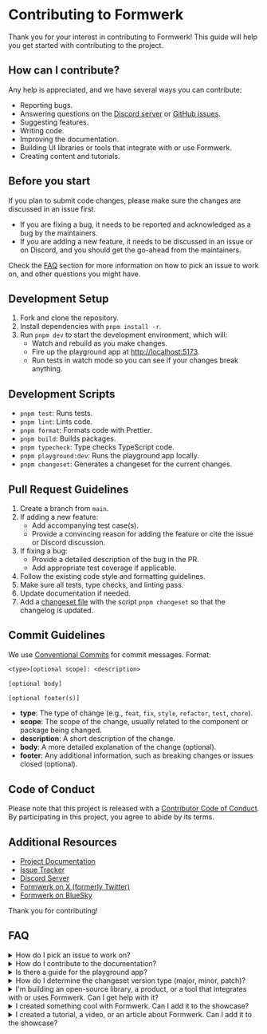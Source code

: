 # Contributing to Formwerk

Thank you for your interest in contributing to Formwerk! This guide will help you get started with contributing to the project.

## How can I contribute?

Any help is appreciated, and we have several ways you can contribute:

- Reporting bugs.
- Answering questions on the [Discord server](https://discord.gg/gQ7wqpvT5X) or [GitHub issues](https://github.com/formwerkjs/formwerk/issues).
- Suggesting features.
- Writing code.
- Improving the documentation.
- Building UI libraries or tools that integrate with or use Formwerk.
- Creating content and tutorials.

## Before you start

If you plan to submit code changes, please make sure the changes are discussed in an issue first.

- If you are fixing a bug, it needs to be reported and acknowledged as a bug by the maintainers.
- If you are adding a new feature, it needs to be discussed in an issue or on Discord, and you should get the go-ahead from the maintainers.

Check the [FAQ](#faq) section for more information on how to pick an issue to work on, and other questions you might have.

## Development Setup

1. Fork and clone the repository.
2. Install dependencies with `pnpm install -r`.
3. Run `pnpm dev` to start the development environment, which will:
   - Watch and rebuild as you make changes.
   - Fire up the playground app at [http://localhost:5173](http://localhost:5173).
   - Run tests in watch mode so you can see if your changes break anything.

## Development Scripts

- `pnpm test`: Runs tests.
- `pnpm lint`: Lints code.
- `pnpm format`: Formats code with Prettier.
- `pnpm build`: Builds packages.
- `pnpm typecheck`: Type checks TypeScript code.
- `pnpm playground:dev`: Runs the playground app locally.
- `pnpm changeset`: Generates a changeset for the current changes.

## Pull Request Guidelines

1. Create a branch from `main`.
2. If adding a new feature:
   - Add accompanying test case(s).
   - Provide a convincing reason for adding the feature or cite the issue or Discord discussion.
3. If fixing a bug:
   - Provide a detailed description of the bug in the PR.
   - Add appropriate test coverage if applicable.
4. Follow the existing code style and formatting guidelines.
5. Make sure all tests, type checks, and linting pass.
6. Update documentation if needed.
7. Add a [changeset file](https://github.com/changesets/changesets) with the script `pnpm changeset` so that the changelog is updated.

## Commit Guidelines

We use [Conventional Commits](https://www.conventionalcommits.org/) for commit messages. Format:

```txt
<type>[optional scope]: <description>

[optional body]

[optional footer(s)]
```

- **type**: The type of change (e.g., `feat`, `fix`, `style`, `refactor`, `test`, `chore`).
- **scope**: The scope of the change, usually related to the component or package being changed.
- **description**: A short description of the change.
- **body**: A more detailed explanation of the change (optional).
- **footer**: Any additional information, such as breaking changes or issues closed (optional).

## Code of Conduct

Please note that this project is released with a [Contributor Code of Conduct](CONDUCT.md). By participating in this project, you agree to abide by its terms.

## Additional Resources

- [Project Documentation](https://formwerk.dev)
- [Issue Tracker](https://github.com/formwerkjs/formwerk/issues)
- [Discord Server](https://discord.gg/gQ7wqpvT5X)
- [Formwerk on X (formerly Twitter)](https://x.com/useformwerk)
- [Formwerk on BlueSky](https://bluesky.social/formwerk.dev)

Thank you for contributing!

## FAQ

<details>
<summary>How do I pick an issue to work on?</summary>

Issues have multiple labels that can help you decide which issues to pick. If you are a newcomer, you most likely want to start with issues labeled as `bug` and `good first issue`.

Issues have priority labels that can help you decide the severity and urgency of the issue. `p0` is the highest priority, and `p3` is the lowest.

</details>

<details>
<summary>How do I contribute to the documentation?</summary>

The documentation lives in another repository, [formwerk.dev](https://github.com/formwerkjs/formwerk.dev), with its own guidelines and contribution process.

</details>

<details>
<summary>Is there a guide for the playground app?</summary>

The playground app is a Vue.js app used to test and showcase the Formwerk library. There are no requirements on its state, as long as the CI isn't complaining. It is there so that you can test your changes live.

</details>

<details>
<summary>How do I determine the changeset version type (major, minor, patch)?</summary>

Usually, bug fixes are `patch`, and new features are `minor`. However, a maintainer should help you determine the correct version type in the PR and will assign a label to the PR to reflect that. The labels are named `patch`, `minor`, and `major`.

</details>

<details>
<summary>I'm building an open-source library, a product, or a tool that integrates with or uses Formwerk. Can I get help with it?</summary>

One of the main Formwerk audiences is library authors. We are always happy to help and support you in building your library as well as promoting it in our ecosystem, homepage, or social media.

</details>

<details>
<summary>I created something cool with Formwerk. Can I add it to the showcase?</summary>

Absolutely! We love to see what people build with Formwerk. Post your cool projects in the [Discord server](https://discord.gg/gQ7wqpvT5X), and we will check it out and potentially add it to the showcase on the documentation [showcase page](https://formwerk.dev/showcase/).

</details>

<details>
<summary>I created a tutorial, a video, or an article about Formwerk. Can I add it to the showcase?</summary>

Absolutely! We have a dedicated [resources](https://formwerkjs.dev/extras/resources) page on the documentation where we list all the tutorials, videos, and articles about Formwerk. If you want to add yours, post it in the [Discord server](https://discord.gg/gQ7wqpvT5X), and we will check it out and add it to the resources page.

</details>
